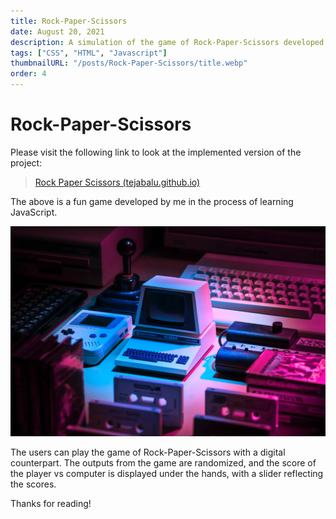 ```yaml
---
title: Rock-Paper-Scissors
date: August 20, 2021
description: A simulation of the game of Rock-Paper-Scissors developed using vanilla HTML, CSS and JS.
tags: ["CSS", "HTML", "Javascript"]
thumbnailURL: "/posts/Rock-Paper-Scissors/title.webp"
order: 4
---
```


# Rock-Paper-Scissors

Please visit the following link to look at the implemented version of the project:

> [Rock Paper Scissors (tejabalu.github.io)](https://tejabalu.github.io/The_Odin_Project/Rock-Paper-Scissors/index.html)

The above is a fun game developed by me in the process of learning JavaScript.

![Untitled](../public/posts/Rock-Paper-Scissors/title.webp)

The users can play the game of Rock-Paper-Scissors with a digital counterpart. The outputs from the game are randomized, and the score of the player vs computer is displayed under the hands, with a slider reflecting the scores.

Thanks for reading!
